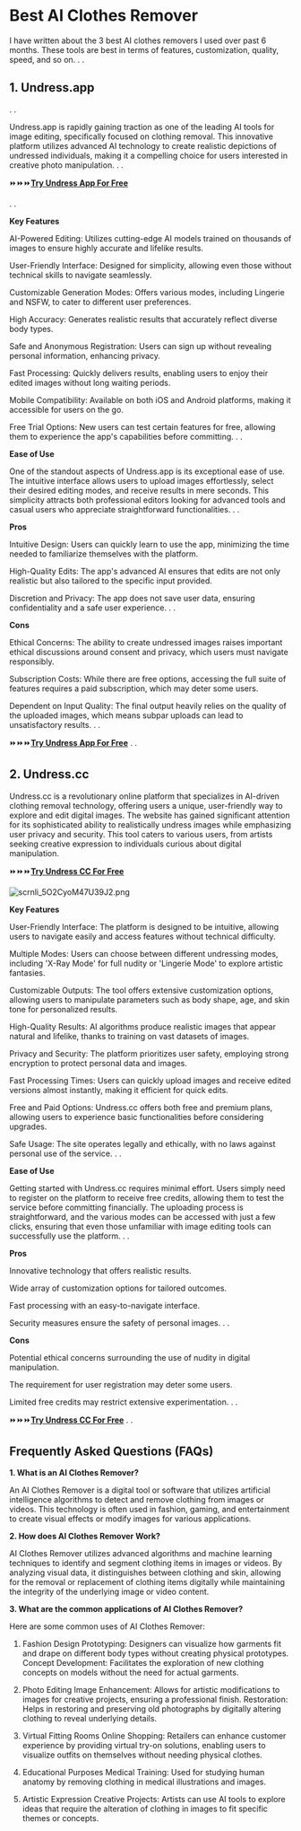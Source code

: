 # Best AI Clothes Remover

I have written about the 3 best AI clothes removers I used over past 6 months. These tools are best in terms of features, customization, quality, speed, and so on.
.
.

## 1. Undress.app
.
.

Undress.app is rapidly gaining traction as one of the leading AI tools for image editing, specifically focused on clothing removal. This innovative platform utilizes advanced AI technology to create realistic depictions of undressed individuals, making it a compelling choice for users interested in creative photo manipulation.
.
.

⏩⏩⏩[**Try Undress App For Free**](https://bestaitools.top/fgRB)


.
.

**Key Features**

AI-Powered Editing: Utilizes cutting-edge AI models trained on thousands of images to ensure highly accurate and lifelike results.

User-Friendly Interface: Designed for simplicity, allowing even those without technical skills to navigate seamlessly.

Customizable Generation Modes: Offers various modes, including Lingerie and NSFW, to cater to different user preferences.

High Accuracy: Generates realistic results that accurately reflect diverse body types.

Safe and Anonymous Registration: Users can sign up without revealing personal information, enhancing privacy.

Fast Processing: Quickly delivers results, enabling users to enjoy their edited images without long waiting periods.

Mobile Compatibility: Available on both iOS and Android platforms, making it accessible for users on the go.

Free Trial Options: New users can test certain features for free, allowing them to experience the app's capabilities before committing.
.
.

**Ease of Use**

One of the standout aspects of Undress.app is its exceptional ease of use. The intuitive interface allows users to upload images effortlessly, select their desired editing modes, and receive results in mere seconds. This simplicity attracts both professional editors looking for advanced tools and casual users who appreciate straightforward functionalities.
.
.

**Pros**

Intuitive Design: Users can quickly learn to use the app, minimizing the time needed to familiarize themselves with the platform.

High-Quality Edits: The app's advanced AI ensures that edits are not only realistic but also tailored to the specific input provided.

Discretion and Privacy: The app does not save user data, ensuring confidentiality and a safe user experience.
.
.

**Cons**

Ethical Concerns: The ability to create undressed images raises important ethical discussions around consent and privacy, which users must navigate responsibly.

Subscription Costs: While there are free options, accessing the full suite of features requires a paid subscription, which may deter some users.

Dependent on Input Quality: The final output heavily relies on the quality of the uploaded images, which means subpar uploads can lead to unsatisfactory results.
.
.

⏩⏩⏩[**Try Undress App For Free**](https://bestaitools.top/fgRB)
.
.


## 2. Undress.cc

Undress.cc is a revolutionary online platform that specializes in AI-driven clothing removal technology, offering users a unique, user-friendly way to explore and edit digital images. The website has gained significant attention for its sophisticated ability to realistically undress images while emphasizing user privacy and security. This tool caters to various users, from artists seeking creative expression to individuals curious about digital manipulation.


⏩⏩⏩[**Try Undress CC For Free**](https://bestaitools.top/fgRB)

![scrnli_5O2CyoM47U39J2.png](https://cdn-uploads.huggingface.co/production/uploads/676bfb57038795095fa6caa7/kyhJdb-n_c4TAgidt0JbG.png)


**Key Features**

User-Friendly Interface: The platform is designed to be intuitive, allowing users to navigate easily and access features without technical difficulty.

Multiple Modes: Users can choose between different undressing modes, including 'X-Ray Mode' for full nudity or 'Lingerie Mode' to explore artistic fantasies.

Customizable Outputs: The tool offers extensive customization options, allowing users to manipulate parameters such as body shape, age, and skin tone for personalized results.

High-Quality Results: AI algorithms produce realistic images that appear natural and lifelike, thanks to training on vast datasets of images.

Privacy and Security: The platform prioritizes user safety, employing strong encryption to protect personal data and images.

Fast Processing Times: Users can quickly upload images and receive edited versions almost instantly, making it efficient for quick edits.

Free and Paid Options: Undress.cc offers both free and premium plans, allowing users to experience basic functionalities before considering upgrades.

Safe Usage: The site operates legally and ethically, with no laws against personal use of the service.
.
.

**Ease of Use**

Getting started with Undress.cc requires minimal effort. Users simply need to register on the platform to receive free credits, allowing them to test the service before committing financially. The uploading process is straightforward, and the various modes can be accessed with just a few clicks, ensuring that even those unfamiliar with image editing tools can successfully use the platform.
.
.

**Pros**

Innovative technology that offers realistic results.

Wide array of customization options for tailored outcomes.

Fast processing with an easy-to-navigate interface.

Security measures ensure the safety of personal images.
.
.


**Cons**

Potential ethical concerns surrounding the use of nudity in digital manipulation.

The requirement for user registration may deter some users.

Limited free credits may restrict extensive experimentation.
.
.

⏩⏩⏩[**Try Undress CC For Free**](https://bestaitools.top/fgRB)
.
.

## Frequently Asked Questions (FAQs)

**1. What is an AI Clothes Remover?**

An AI Clothes Remover is a digital tool or software that utilizes artificial intelligence algorithms to detect and remove clothing from images or videos. This technology is often used in fashion, gaming, and entertainment to create visual effects or modify images for various applications.

**2. How does AI Clothes Remover Work?**

AI Clothes Remover utilizes advanced algorithms and machine learning techniques to identify and segment clothing items in images or videos. By analyzing visual data, it distinguishes between clothing and skin, allowing for the removal or replacement of clothing items digitally while maintaining the integrity of the underlying image or video content.

**3. What are the common applications of AI Clothes Remover?**

Here are some common uses of AI Clothes Remover:

1. Fashion Design
Prototyping: Designers can visualize how garments fit and drape on different body types without creating physical prototypes.
Concept Development: Facilitates the exploration of new clothing concepts on models without the need for actual garments.

2. Photo Editing
Image Enhancement: Allows for artistic modifications to images for creative projects, ensuring a professional finish.
Restoration: Helps in restoring and preserving old photographs by digitally altering clothing to reveal underlying details.

3. Virtual Fitting Rooms
Online Shopping: Retailers can enhance customer experience by providing virtual try-on solutions, enabling users to visualize outfits on themselves without needing physical clothes.

4. Educational Purposes
Medical Training: Used for studying human anatomy by removing clothing in medical illustrations and images.

5. Artistic Expression
Creative Projects: Artists can use AI tools to explore ideas that require the alteration of clothing in images to fit specific themes or concepts.



